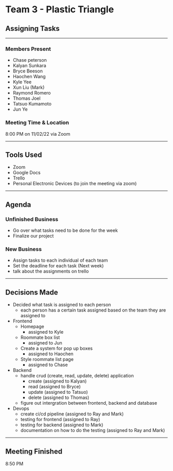 # Team 3 - Plastic Triangle

## Assigning Tasks

---

### Members Present

- Chase peterson
- Kalyan Sunkara
- Bryce Beeson
- Haochen Wang
- Kyle Yee
- Xun Liu (Mark)
- Raymond Romero
- Thomas Joel
- Tatsuo Kumamoto
- Jun Ye

### Meeting Time & Location

8:00 PM on 11/02/22 via Zoom

---

## Tools Used

- Zoom
- Google Docs
- Trello
- Personal Electronic Devices (to join the meeting via zoom)

---

## Agenda

### Unfinished Business

- Go over what tasks need to be done for the week
- Finalize our project

### New Business

- Assign tasks to each individual of each team
- Set the deadline for each task (Next week)
- talk about the assignments on trello

---

## Decisions Made

- Decided what task is assigned to each person
  - each person has a certain task assigned based on the team they are assigned to
- Frontend
  - Homepage
    - assigned to Kyle
  - Roommate box list
    - assigned to Jun
  - Create a system for pop up boxes
    - assigned to Haochen
  - Style roommate list page
    - assigned to Chase
- Backend
  - handle crud (create, read, update, delete) application
    - create (assigned to Kalyan)
    - read (assigned to Bryce)
    - update (assigned to Tatsuo)
    - delete (assigned to Thomas)
  - figure out intergration between frontend, backend and database
- Devops
  - create ci/cd pipeline (assigned to Ray and Mark)
  - testing for frontend (assigned to Ray)
  - testing for backend (assigned to Mark)
  - documentation on how to do the testing (assigned to Ray and Mark)

---

## Meeting Finished

8:50 PM
